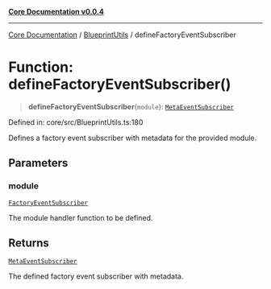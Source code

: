 [**Core Documentation v0.0.4**](../../README.md)

***

[Core Documentation](../../modules.md) / [BlueprintUtils](../README.md) / defineFactoryEventSubscriber

# Function: defineFactoryEventSubscriber()

> **defineFactoryEventSubscriber**(`module`): [`MetaEventSubscriber`](../../declarations/interfaces/MetaEventSubscriber.md)

Defined in: core/src/BlueprintUtils.ts:180

Defines a factory event subscriber with metadata for the provided module.

## Parameters

### module

[`FactoryEventSubscriber`](../../declarations/type-aliases/FactoryEventSubscriber.md)

The module handler function to be defined.

## Returns

[`MetaEventSubscriber`](../../declarations/interfaces/MetaEventSubscriber.md)

The defined factory event subscriber with metadata.
